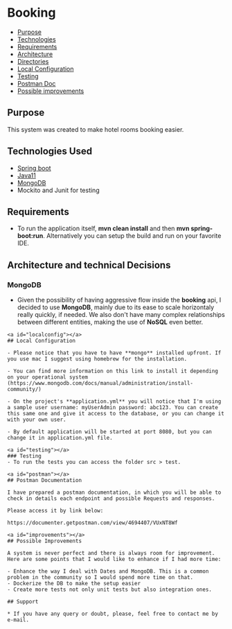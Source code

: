 # Booking

- [Purpose](#purpose)
- [Technologies](#techs)
- [Requirements](#reqs)
- [Architecture](#architecture)
- [Directories](#directories)
- [Local Configuration](#localconfig)
- [Testing](#testing)
- [Postman Doc](#postman)
- [Possible improvements](#improvements)

<a id="purpose"></a>
## Purpose

This system was created to make hotel rooms booking easier.

<a id="techs"></a>
## Technologies Used

- [Spring boot](https://spring.io/projects/spring-boot/)
- [Java11](https://www.java.com)
- [MongoDB](https://www.mongodb.com/)
- Mockito and Junit for testing

<a id="reqs"></a>
## Requirements
- To run the application itself, **mvn clean install** and then **mvn spring-boot:run**. Alternatively you can setup the build and run on your favorite IDE.

<a id="architecture"></a>
## Architecture and technical Decisions

### MongoDB
- Given the possibility of having aggressive flow inside the **booking** api, I decided to use **MongoDB**, mainly due to its ease to scale horizontaly really quickly, if needed. We also don't have many complex relationships between different entities, making the use of **NoSQL** even better.


```
<a id="localconfig"></a>
## Local Configuration

- Please notice that you have to have **mongo** installed upfront. If you use mac I suggest using homebrew for the installation.

- You can find more information on this link to install it depending on your operational system (https://www.mongodb.com/docs/manual/administration/install-community/) 

- On the project's **application.yml** you will notice that I'm using a sample user username: myUserAdmin password: abc123. You can create this same one and give it access to the database, or you can change it with your own user.

- By default application will be started at port 8080, but you can change it in application.yml file.

<a id="testing"></a>
### Testing
- To run the tests you can access the folder src > test.

<a id="postman"></a>
## Postman Documentation

I have prepared a postman documentation, in which you will be able to check in details each endpoint and possible Requests and responses.

Please access it by link below:

https://documenter.getpostman.com/view/4694407/VUxNT8Wf

<a id="improvements"></a>
## Possible Improvements

A system is never perfect and there is always room for improvement. Here are some points that I would like to enhance if I had more time:

- Enhance the way I deal with Dates and MongoDB. This is a common problem in the community so I would spend more time on that.
- Dockerize the DB to make the setup easier
- Create more tests not only unit tests but also integration ones.

## Support

* If you have any query or doubt, please, feel free to contact me by e-mail.


